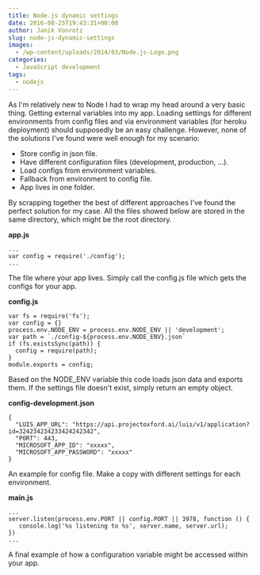 ```yaml
---
title: Node.js dynamic settings
date: 2016-08-25T19:43:31+00:00
author: Janik Vonrotz
slug: node-js-dynamic-settings
images:
  - /wp-content/uploads/2014/03/Node.js-Logo.png
categories:
  - JavaScript development
tags:
  - nodejs
---
```

As I'm relatively new to Node I had to wrap my head around a very basic thing. Getting external variables into my app. Loading settings for different environments from config files and via environment variables (for heroku deployment) should supposedly be an easy challenge. However, none of the solutions I've found were well enough for my scenario:

* Store config in json file.
* Have different configuration files (development, production, ...).
* Load configs from environment variables.
* Fallback from environment to config file.
* App lives in one folder.
<!--more-->

By scrapping together the best of different approaches I've found the perfect solution for my case. All the files showed below are stored in the same directory, which might be the root directory.

**app.js**

```
...
var config = require('./config');
...
```

The file where your app lives. Simply call the config.js file which gets the configs for your app.

**config.js**

```
var fs = require('fs');
var config = {}
process.env.NODE_ENV = process.env.NODE_ENV || 'development';
var path = `./config-${process.env.NODE_ENV}.json`
if (fs.existsSync(path)) {
  config = require(path);
}
module.exports = config;
```

Based on the NODE_ENV variable this code loads json data and exports them. If the settings file doesn't exist, simply return an empty object.

**config-development.json**

```
{
  "LUIS_APP_URL": "https://api.projectoxford.ai/luis/v1/application?id=324234234233424242342",
  "PORT": 443,
  "MICROSOFT_APP_ID": "xxxxx",
  "MICROSOFT_APP_PASSWORD": "xxxxx"
}
```

An example for config file. Make a copy with different settings for each environment.

**main.js**

```
...
server.listen(process.env.PORT || config.PORT || 3978, function () {
   console.log('%s listening to %s', server.name, server.url);
})
...
```

A final example of how a configuration variable might be accessed within your app.
